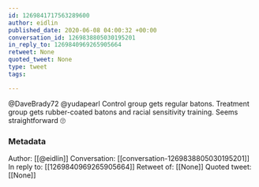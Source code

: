 ```yaml
---
id: 1269841717563289600
author: eidlin
published_date: 2020-06-08 04:00:32 +00:00
conversation_id: 1269838805030195201
in_reply_to: 1269840969265905664
retweet: None
quoted_tweet: None
type: tweet
tags:

---
```


@DaveBrady72 @yudapearl Control group gets regular batons. Treatment group gets rubber-coated batons and racial sensitivity training. Seems straightforward 🙄

### Metadata

Author: [[@eidlin]]
Conversation: [[conversation-1269838805030195201]]
In reply to: [[1269840969265905664]]
Retweet of: [[None]]
Quoted tweet: [[None]]
